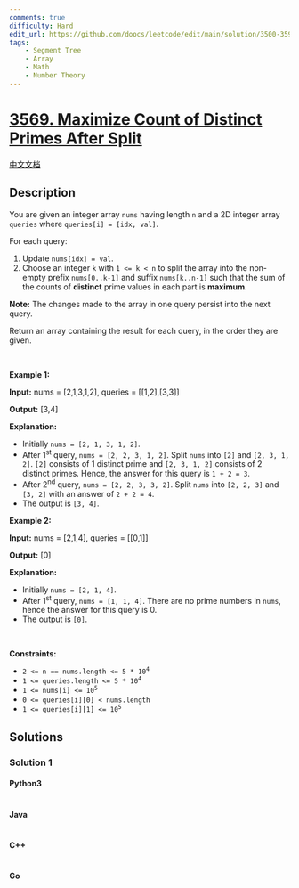 ```yaml
---
comments: true
difficulty: Hard
edit_url: https://github.com/doocs/leetcode/edit/main/solution/3500-3599/3569.Maximize%20Count%20of%20Distinct%20Primes%20After%20Split/README_EN.md
tags:
    - Segment Tree
    - Array
    - Math
    - Number Theory
---
```


<!-- problem:start -->

# [3569. Maximize Count of Distinct Primes After Split](https://leetcode.com/problems/maximize-count-of-distinct-primes-after-split)

[中文文档](/solution/3500-3599/3569.Maximize%20Count%20of%20Distinct%20Primes%20After%20Split/README.md)

## Description

<!-- description:start -->

<p>You are given an integer array <code>nums</code> having length <code>n</code> and a 2D integer array <code>queries</code> where <code>queries[i] = [idx, val]</code>.</p>

<p>For each query:</p>

<ol>
	<li>Update <code>nums[idx] = val</code>.</li>
	<li>Choose an integer <code>k</code> with <code>1 &lt;= k &lt; n</code> to split the array into the non-empty prefix <code>nums[0..k-1]</code> and suffix <code>nums[k..n-1]</code> such that the sum of the counts of <strong>distinct</strong> <span data-keyword="prime-number">prime</span> values in each part is <strong>maximum</strong>.</li>
</ol>

<p><strong data-end="513" data-start="504">Note:</strong> The changes made to the array in one query persist into the next query.</p>

<p>Return an array containing the result for each query, in the order they are given.</p>

<p>&nbsp;</p>
<p><strong class="example">Example 1:</strong></p>

<div class="example-block">
<p><strong>Input:</strong> <span class="example-io">nums = [2,1,3,1,2], queries = [[1,2],[3,3]]</span></p>

<p><strong>Output:</strong> <span class="example-io">[3,4]</span></p>

<p><strong>Explanation:</strong></p>

<ul>
	<li>Initially <code>nums = [2, 1, 3, 1, 2]</code>.</li>
	<li>After 1<sup>st</sup> query, <code>nums = [2, 2, 3, 1, 2]</code>. Split <code>nums</code> into <code>[2]</code> and <code>[2, 3, 1, 2]</code>. <code>[2]</code> consists of 1 distinct prime and <code>[2, 3, 1, 2]</code> consists of 2 distinct primes. Hence, the answer for this query is <code>1 + 2 = 3</code>.</li>
	<li>After 2<sup>nd</sup> query, <code>nums = [2, 2, 3, 3, 2]</code>. Split <code>nums</code> into <code>[2, 2, 3]</code> and <code>[3, 2]</code> with an answer of <code>2 + 2 = 4</code>.</li>
	<li>The output is <code>[3, 4]</code>.</li>
</ul>
</div>

<p><strong class="example">Example 2:</strong></p>

<div class="example-block">
<p><strong>Input:</strong> <span class="example-io">nums = [2,1,4], queries = [[0,1]]</span></p>

<p><strong>Output:</strong> <span class="example-io">[0]</span></p>

<p><strong>Explanation:</strong></p>

<ul>
	<li>Initially <code>nums = [2, 1, 4]</code>.</li>
	<li>After 1<sup>st</sup> query, <code>nums = [1, 1, 4]</code>. There are no prime numbers in <code>nums</code>, hence the answer for this query is 0.</li>
	<li>The output is <code>[0]</code>.</li>
</ul>
</div>

<p>&nbsp;</p>
<p><strong>Constraints:</strong></p>

<ul>
	<li><code>2 &lt;= n == nums.length &lt;= 5 * 10<sup>4</sup></code></li>
	<li><code>1 &lt;= queries.length &lt;= 5 * 10<sup>4</sup></code></li>
	<li><code>1 &lt;= nums[i] &lt;= 10<sup>5</sup></code></li>
	<li><code>0 &lt;= queries[i][0] &lt; nums.length</code></li>
	<li><code>1 &lt;= queries[i][1] &lt;= 10<sup>5</sup></code></li>
</ul>

<!-- description:end -->

## Solutions

<!-- solution:start -->

### Solution 1

<!-- tabs:start -->

#### Python3

```python

```

#### Java

```java

```

#### C++

```cpp

```

#### Go

```go

```

<!-- tabs:end -->

<!-- solution:end -->

<!-- problem:end -->
